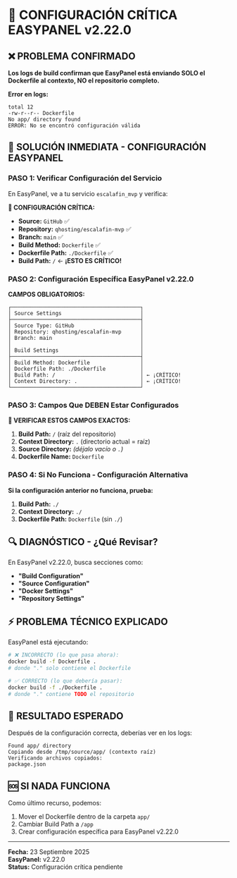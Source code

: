 
# 🚨 CONFIGURACIÓN CRÍTICA EASYPANEL v2.22.0

## ❌ PROBLEMA CONFIRMADO

**Los logs de build confirman que EasyPanel está enviando SOLO el Dockerfile al contexto, NO el repositorio completo.**

**Error en logs:**
```
total 12
-rw-r--r-- Dockerfile
No app/ directory found
ERROR: No se encontró configuración válida
```

## 🔧 SOLUCIÓN INMEDIATA - CONFIGURACIÓN EASYPANEL

### **PASO 1: Verificar Configuración del Servicio**

En EasyPanel, ve a tu servicio `escalafin_mvp` y verifica:

**🎯 CONFIGURACIÓN CRÍTICA:**
- **Source:** `GitHub` ✅
- **Repository:** `qhosting/escalafin-mvp` ✅
- **Branch:** `main` ✅
- **Build Method:** `Dockerfile` ✅
- **Dockerfile Path:** `./Dockerfile` ✅
- **Build Path:** `/` ← **¡ESTO ES CRÍTICO!**

### **PASO 2: Configuración Específica EasyPanel v2.22.0**

**CAMPOS OBLIGATORIOS:**
```
┌─────────────────────────────────────────┐
│ Source Settings                         │
├─────────────────────────────────────────┤
│ Source Type: GitHub                     │
│ Repository: qhosting/escalafin-mvp      │
│ Branch: main                            │
│                                         │
│ Build Settings                          │
├─────────────────────────────────────────┤
│ Build Method: Dockerfile                │
│ Dockerfile Path: ./Dockerfile           │
│ Build Path: /                           │ ← ¡CRÍTICO!
│ Context Directory: .                    │ ← ¡CRÍTICO!
└─────────────────────────────────────────┘
```

### **PASO 3: Campos Que DEBEN Estar Configurados**

**🚨 VERIFICAR ESTOS CAMPOS EXACTOS:**

1. **Build Path:** `/` (raíz del repositorio)
2. **Context Directory:** `.` (directorio actual = raíz)
3. **Source Directory:** *(déjalo vacío o `.`)*
4. **Dockerfile Name:** `Dockerfile`

### **PASO 4: Si No Funciona - Configuración Alternativa**

**Si la configuración anterior no funciona, prueba:**

1. **Build Path:** `./` 
2. **Context Directory:** `./`
3. **Dockerfile Path:** `Dockerfile` (sin `./`)

## 🔍 DIAGNÓSTICO - ¿Qué Revisar?

En EasyPanel v2.22.0, busca secciones como:

- **"Build Configuration"**
- **"Source Configuration"** 
- **"Docker Settings"**
- **"Repository Settings"**

## ⚡ PROBLEMA TÉCNICO EXPLICADO

EasyPanel está ejecutando:
```bash
# ❌ INCORRECTO (lo que pasa ahora):
docker build -f Dockerfile . 
# donde "." solo contiene el Dockerfile

# ✅ CORRECTO (lo que debería pasar):
docker build -f ./Dockerfile .
# donde "." contiene TODO el repositorio
```

## 🎯 RESULTADO ESPERADO

Después de la configuración correcta, deberías ver en los logs:
```
Found app/ directory
Copiando desde /tmp/source/app/ (contexto raíz)
Verificando archivos copiados:
package.json
```

## 🆘 SI NADA FUNCIONA

Como último recurso, podemos:
1. Mover el Dockerfile dentro de la carpeta `app/`
2. Cambiar Build Path a `/app`
3. Crear configuración específica para EasyPanel v2.22.0

---
**Fecha:** 23 Septiembre 2025  
**EasyPanel:** v2.22.0  
**Status:** Configuración crítica pendiente
